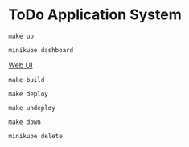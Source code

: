 # ToDo Application System

```shell
make up
```

```shell
minikube dashboard
```

[Web UI](https://www.todo.local/)

```shell
make build
```

```shell
make deploy
```

```shell
make undeploy
```

```shell
make down
```

```shell
minikube delete
```
